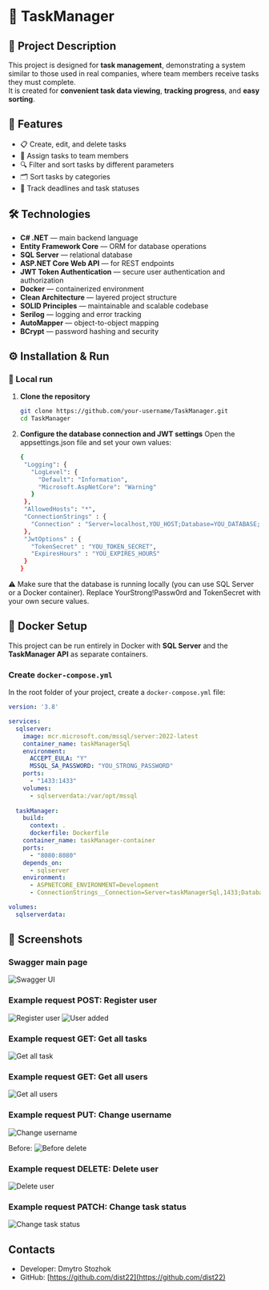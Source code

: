 # 📝 TaskManager

## 📌 Project Description  
This project is designed for **task management**, demonstrating a system similar to those used in real companies, where team members receive tasks they must complete.  
It is created for **convenient task data viewing**, **tracking progress**, and **easy sorting**.

## 🚀 Features  
- 📋 Create, edit, and delete tasks  
- 👥 Assign tasks to team members  
- 🔍 Filter and sort tasks by different parameters  
- 🗂 Sort tasks by categories  
- 📅 Track deadlines and task statuses

## 🛠 Technologies  
- **C# .NET** — main backend language  
- **Entity Framework Core** — ORM for database operations  
- **SQL Server** — relational database  
- **ASP.NET Core Web API** — for REST endpoints  
- **JWT Token Authentication** — secure user authentication and authorization  
- **Docker** — containerized environment  
- **Clean Architecture** — layered project structure  
- **SOLID Principles** — maintainable and scalable codebase  
- **Serilog** — logging and error tracking  
- **AutoMapper** — object-to-object mapping  
- **BCrypt** — password hashing and security

## ⚙️ Installation & Run  

### 🔹 Local run
1. **Clone the repository**  
   ```bash
   git clone https://github.com/your-username/TaskManager.git
   cd TaskManager
   ```

2. **Configure the database connection and JWT settings**
   Open the appsettings.json file and set your own values:
   ```bash
   {
    "Logging": {
      "LogLevel": {
        "Default": "Information",
        "Microsoft.AspNetCore": "Warning"
      }
    },
    "AllowedHosts": "*",
    "ConnectionStrings" : {
      "Connection" : "Server=localhost,YOU_HOST;Database=YOU_DATABASE;User Id=sa;Password=YourStrong!Passw0rd;TrustServerCertificate=true;"
    },
    "JwtOptions" : {
      "TokenSecret" : "YOU_TOKEN_SECRET",
      "ExpiresHours" : "YOU_EXPIRES_HOURS"
    }
   }
   ```
  ⚠ Make sure that the database is running locally (you can use SQL Server or a Docker container).
  Replace YourStrong!Passw0rd and TokenSecret with your own secure values.


## 🐳 Docker Setup  

This project can be run entirely in Docker with **SQL Server** and the **TaskManager API** as separate containers.  

### Create `docker-compose.yml`  
In the root folder of your project, create a `docker-compose.yml` file:  

```yaml
version: '3.8'

services:
  sqlserver:
    image: mcr.microsoft.com/mssql/server:2022-latest
    container_name: taskManagerSql
    environment:
      ACCEPT_EULA: "Y"
      MSSQL_SA_PASSWORD: "YOU_STRONG_PASSWORD"
    ports:
      - "1433:1433"
    volumes:
      - sqlserverdata:/var/opt/mssql
        
  taskManager:
    build:
      context: .
      dockerfile: Dockerfile
    container_name: taskManager-container
    ports:
      - "8080:8080"
    depends_on:
      - sqlserver
    environment:
      - ASPNETCORE_ENVIRONMENT=Development
      - ConnectionStrings__Connection=Server=taskManagerSql,1433;Database=YOU_DATABASE_NAME;User Id=sa;Password=YOU_STRONG_PASSWORD;TrustServerCertificate=true;

volumes:
  sqlserverdata:
```

## 📸 Screenshots

### Swagger main page
![Swagger UI](assets/screenshots/localhost_5029_swagger_index.html.png)

### Example request POST: Register user
![Register user](assets/screenshots/photo_5_2025-08-12_01-49-21.jpg)
![User added](assets/screenshots/photo_7_2025-08-12_01-49-21.jpg)

### Example request GET: Get all tasks
![Get all task](aassets/screenshots/photo_8_2025-08-12_01-49-21.jpg)

### Example request GET: Get all users
![Get all users](assets/screenshots/photo_11_2025-08-12_01-49-21.jpg)

### Example request PUT: Change username
![Change username](assets/screenshots/photo_10_2025-08-12_01-49-21.jpg)

Before:
![Before delete](assets/screenshots/photo_12_2025-08-12_01-49-21.jpg)

### Example request DELETE: Delete user
![Delete user](assets/screenshots/photo_13_2025-08-12_01-49-21.jpg)

### Example request PATCH: Change task status
![Change task status](assets/screenshots/photo_9_2025-08-12_01-49-21.jpg)

## Contacts
- Developer: Dmytro Stozhok  
- GitHub: [https://github.com/dist22](https://github.com/dist22)
